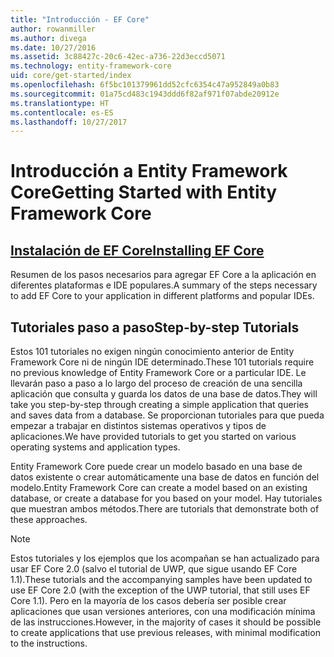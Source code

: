 ```yaml
---
title: "Introducción - EF Core"
author: rowanmiller
ms.author: divega
ms.date: 10/27/2016
ms.assetid: 3c88427c-20c6-42ec-a736-22d3eccd5071
ms.technology: entity-framework-core
uid: core/get-started/index
ms.openlocfilehash: 6f5bc101379961dd52cfc6354c47a952849a0b83
ms.sourcegitcommit: 01a75cd483c1943ddd6f82af971f07abde20912e
ms.translationtype: HT
ms.contentlocale: es-ES
ms.lasthandoff: 10/27/2017
---
```

# <a name="getting-started-with-entity-framework-core"></a><span data-ttu-id="64276-102">Introducción a Entity Framework Core</span><span class="sxs-lookup"><span data-stu-id="64276-102">Getting Started with Entity Framework Core</span></span>

## <a name="installing-ef-coreinstallindexmd"></a>[<span data-ttu-id="64276-103">Instalación de EF Core</span><span class="sxs-lookup"><span data-stu-id="64276-103">Installing EF Core</span></span>](install/index.md)

<span data-ttu-id="64276-104">Resumen de los pasos necesarios para agregar EF Core a la aplicación en diferentes plataformas e IDE populares.</span><span class="sxs-lookup"><span data-stu-id="64276-104">A summary of the steps necessary to add EF Core to your application in different platforms and popular IDEs.</span></span>

## <a name="step-by-step-tutorials"></a><span data-ttu-id="64276-105">Tutoriales paso a paso</span><span class="sxs-lookup"><span data-stu-id="64276-105">Step-by-step Tutorials</span></span>

<span data-ttu-id="64276-106">Estos 101 tutoriales no exigen ningún conocimiento anterior de Entity Framework Core ni de ningún IDE determinado.</span><span class="sxs-lookup"><span data-stu-id="64276-106">These 101 tutorials require no previous knowledge of Entity Framework Core or a particular IDE.</span></span> <span data-ttu-id="64276-107">Le llevarán paso a paso a lo largo del proceso de creación de una sencilla aplicación que consulta y guarda los datos de una base de datos.</span><span class="sxs-lookup"><span data-stu-id="64276-107">They will take you step-by-step through creating a simple application that queries and saves data from a database.</span></span> <span data-ttu-id="64276-108">Se proporcionan tutoriales para que pueda empezar a trabajar en distintos sistemas operativos y tipos de aplicaciones.</span><span class="sxs-lookup"><span data-stu-id="64276-108">We have provided tutorials to get you started on various operating systems and application types.</span></span>

<span data-ttu-id="64276-109">Entity Framework Core puede crear un modelo basado en una base de datos existente o crear automáticamente una base de datos en función del modelo.</span><span class="sxs-lookup"><span data-stu-id="64276-109">Entity Framework Core can create a model based on an existing database, or create a database for you based on your model.</span></span> <span data-ttu-id="64276-110">Hay tutoriales que muestran ambos métodos.</span><span class="sxs-lookup"><span data-stu-id="64276-110">There are tutorials that demonstrate both of these approaches.</span></span>

> [!NOTE]  
> <span data-ttu-id="64276-111">Estos tutoriales y los ejemplos que los acompañan se han actualizado para usar EF Core 2.0 (salvo el tutorial de UWP, que sigue usando EF Core 1.1).</span><span class="sxs-lookup"><span data-stu-id="64276-111">These tutorials and the accompanying samples have been updated to use EF Core 2.0 (with the exception of the UWP tutorial, that still uses EF Core 1.1).</span></span> <span data-ttu-id="64276-112">Pero en la mayoría de los casos debería ser posible crear aplicaciones que usan versiones anteriores, con una modificación mínima de las instrucciones.</span><span class="sxs-lookup"><span data-stu-id="64276-112">However, in the majority of cases it should be possible to create applications that use previous releases, with minimal modification to the instructions.</span></span> 
